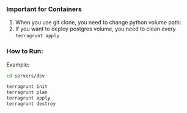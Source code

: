 ### Important for Containers
1. When you use git clone, you need to change python volume path:
2. If you want to deploy postgres volume, you need to clean every `terragrunt apply`

### How to Run:
Example:
```bash
cd servers/dev

terragrunt init
terragrunt plan
terragrunt apply
terragrunt destroy
````